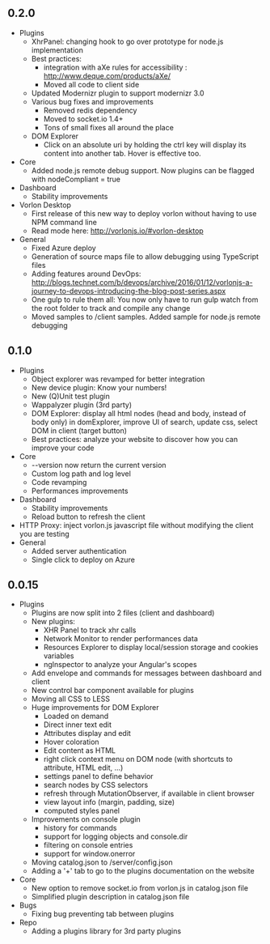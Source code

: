 ## 0.2.0

- Plugins
	- XhrPanel: changing hook to go over prototype for node.js implementation
	- Best practices: 
		- integration with aXe rules for accessibility : http://www.deque.com/products/aXe/
		- Moved all code to client side
	- Updated Modernizr plugin to support modernizr 3.0
	- Various bug fixes and improvements
		- Removed redis dependency
		- Moved to socket.io 1.4+
		- Tons of small fixes all around the place
    - DOM Explorer
        - Click on an absolute uri by holding the ctrl key will display its content into another tab. Hover is effective too.
- Core
	- Added node.js remote debug support. Now plugins can be flagged with nodeCompliant = true
- Dashboard
	- Stability improvements
- Vorlon Desktop   
	- First release of this new way to deploy vorlon without having to use NPM command line
	- Read mode here: http://vorlonjs.io/#vorlon-desktop
- General
	- Fixed Azure deploy
	- Generation of source maps file to allow debugging using TypeScript files
	- Adding features around DevOps: http://blogs.technet.com/b/devops/archive/2016/01/12/vorlonjs-a-journey-to-devops-introducing-the-blog-post-series.aspx
	- One gulp to rule them all: You now only have to run gulp watch from the root folder to track and compile any change
	- Moved samples to /client samples. Added sample for node.js remote debugging

## 0.1.0

- Plugins
	- Object explorer was revamped for better integration
	- New device plugin: Know your numbers!
	- New (Q)Unit test plugin
	- Wappalyzer plugin (3rd party)
	- DOM Explorer: display all html nodes (head and body, instead of body only) in domExplorer, improve UI of search, update css, select DOM in client (target button)
	- Best practices: analyze your website to discover how you can improve your code
- Core
	- --version now return the current version
	- Custom log path and log level
	- Code revamping
	- Performances improvements
- Dashboard
	- Stability improvements
	- Reload button to refresh the client
- HTTP Proxy: inject vorlon.js javascript file without modifying the client you are testing
- General
	- Added server authentication
	- Single click to deploy on Azure

## 0.0.15

- Plugins
    - Plugins are now split into 2 files (client and dashboard)
	- New plugins: 
		- XHR Panel to track xhr calls
		- Network Monitor to render performances data
		- Resources Explorer to display local/session storage and cookies variables
		- ngInspector to analyze your Angular's scopes
	- Add envelope and commands for messages between dashboard and client
	- New control bar component available for plugins
	- Moving all CSS to LESS
	- Huge improvements for DOM Explorer
		- Loaded on demand
		- Direct inner text edit
		- Attributes display and edit
		- Hover coloration
		- Edit content as HTML
		- right click context menu on DOM node (with shortcuts to attribute, HTML edit, ...)
		- settings panel to define behavior
		- search nodes by CSS selectors
		- refresh through MutationObserver, if available in client browser
		- view layout info (margin, padding, size)
		- computed styles panel 
	- Improvements on console plugin
		- history for commands
		- support for logging objects and console.dir
		- filtering on console entries
		- support for window.onerror
	- Moving catalog.json to /server/config.json
	- Adding a '+' tab to go to the plugins documentation on the website
- Core
	- New option to remove socket.io from vorlon.js in catalog.json file
	- Simplified plugin description in catalog.json file
- Bugs
	- Fixing bug preventing tab between plugins
- Repo
	- Adding a plugins library for 3rd party plugins
